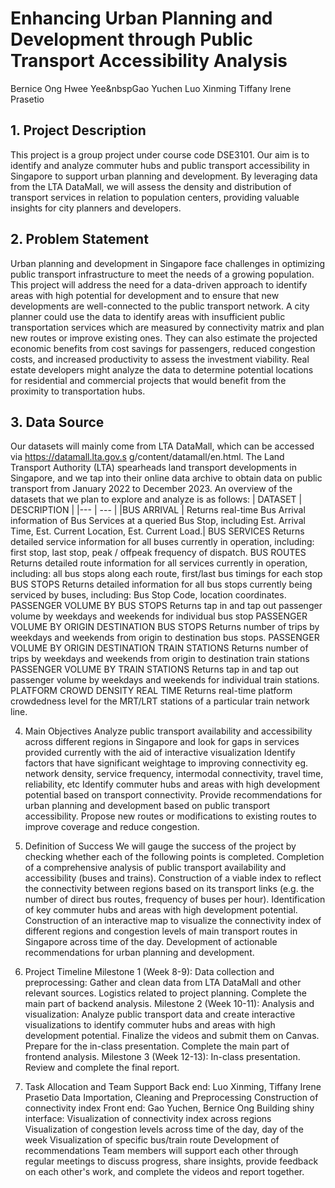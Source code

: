 # Enhancing Urban Planning and Development through Public Transport Accessibility Analysis
Bernice Ong Hwee Yee&nbspGao Yuchen      Luo Xinming      Tiffany Irene Prasetio

## 1. Project Description
This project is a group project under course code DSE3101. Our aim is to identify and analyze commuter hubs and public transport accessibility in Singapore to support urban planning and development. By leveraging data from the LTA DataMall, we will assess the density and distribution of transport services in relation to population centers, providing valuable insights for city planners and developers. 


## 2. Problem Statement
Urban planning and development in Singapore face challenges in optimizing public transport infrastructure to meet the needs of a growing population. This project will address the need for a data-driven approach to identify areas with high potential for development and to ensure that new developments are well-connected to the public transport network.
A city planner could use the data to identify areas with insufficient public transportation services which are measured  by connectivity matrix and plan new routes or improve existing ones. They can also estimate the projected economic benefits from cost savings for passengers, reduced congestion costs, and increased productivity to assess the investment viability. 
Real estate developers might analyze the data to determine potential locations for residential and commercial projects that would benefit from the proximity to transportation hubs.
 
## 3. Data Source
Our datasets will mainly come from LTA DataMall, which can be accessed via https://datamall.lta.gov.s g/content/datamall/en.html. The Land Transport Authority (LTA) spearheads land transport developments in Singapore, and we tap into their online data archive to obtain data on public transport from January 2022 to December 2023. 
An overview of the datasets that we plan to explore and analyze is as follows: 
| DATASET | DESCRIPTION |
|--- | --- |
|BUS ARRIVAL | Returns real-time Bus Arrival information of Bus Services at a queried Bus Stop, including Est. Arrival Time, Est. Current Location, Est. Current Load.|
BUS SERVICES
Returns detailed service information for all buses currently in operation, including: first stop, last stop, peak / offpeak frequency of dispatch.
BUS ROUTES
Returns detailed route information for all services currently in operation, including: all bus stops along each route, first/last bus timings for each stop
BUS STOPS
Returns detailed information for all bus stops currently being serviced by 
buses, including: Bus Stop Code, location coordinates.
PASSENGER VOLUME BY BUS STOPS
Returns tap in and tap out passenger volume by weekdays and weekends for individual bus stop
PASSENGER VOLUME BY ORIGIN DESTINATION BUS STOPS
Returns number of trips by weekdays and weekends from origin to destination bus stops.
PASSENGER VOLUME BY ORIGIN DESTINATION TRAIN 
STATIONS
Returns number of trips by weekdays and weekends from origin to destination train stations 
PASSENGER VOLUME BY TRAIN STATIONS
Returns tap in and tap out passenger volume by weekdays and weekends for individual train stations.
PLATFORM CROWD DENSITY REAL TIME
Returns real-time platform crowdedness level for the MRT/LRT stations of a particular train network line.



4. Main Objectives
Analyze public transport availability and accessibility across different regions in Singapore and look for gaps in services provided currently with the aid of interactive visualization 
Identify factors that have significant weightage to improving connectivity eg. network density, service frequency, intermodal connectivity, travel time, reliability, etc 
Identify commuter hubs and areas with high development potential based on transport connectivity.
Provide recommendations for urban planning and development based on public transport accessibility.
Propose new routes or modifications to existing routes to improve coverage and reduce congestion.


5. Definition of Success
We will gauge the success of the project by checking whether each of the following points is completed. 
Completion of a comprehensive analysis of public transport availability and accessibility (buses and trains).
Construction of a viable index to reflect the connectivity between regions based on its transport links (e.g. the number of direct bus routes, frequency of buses per hour).
Identification of key commuter hubs and areas with high development potential.
Construction of an interactive map to visualize the connectivity index of different regions and congestion levels of main transport routes in Singapore across time of the day.
Development of actionable recommendations for urban planning and development.


6. Project Timeline
Milestone 1 (Week 8-9): Data collection and preprocessing: Gather and clean data from LTA DataMall and other relevant sources. Logistics related to project planning. Complete the main part of backend analysis. 
Milestone 2 (Week 10-11): Analysis and visualization: Analyze public transport data and create interactive visualizations to identify commuter hubs and areas with high development potential. Finalize the videos and submit them on Canvas. Prepare for the in-class presentation. Complete the main part of frontend analysis. 
Milestone 3 (Week 12-13): In-class presentation. Review and complete the final report. 


7. Task Allocation and Team Support
Back end: Luo Xinming, Tiffany Irene Prasetio
Data Importation, Cleaning and Preprocessing
Construction of connectivity index
Front end: Gao Yuchen, Bernice Ong
Building shiny interface:
Visualization of connectivity index across regions 
Visualization of congestion levels across time of the day, day of the week
Visualization of specific bus/train route
Development of recommendations
Team members will support each other through regular meetings to discuss progress, share insights, provide feedback on each other's work, and complete the videos and report together.
